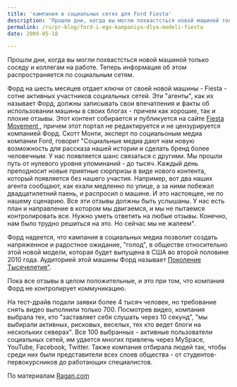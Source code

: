 ```yaml
---
title: 'кампания в социальных сетях для Ford Fiesta'
description: 'Прошли дни, когда вы могли похвастсться новой машиной только соседу и коллегам на работе. Теперь информация об этом распространяется по социальным сетям.'
permalink: /ru/pr-blog/ford-i-ego-kampaniya-dlya-modeli-fiesta
date: 2009-05-18

---
```


Прошли дни, когда вы могли похвастсться новой машиной только соседу и коллегам на работе. Теперь информация об этом распространяется по социальным сетям.

Форд на шесть месяцев отдает ключи от своей новой машины - Fiesta - сотне активных участников социальных сетей. Эти "агенты", как их называет Форд, должны записывать свои впечатления и факты об использовании машины в своих блогах - причем как хорошие, так и  плохие отзывы. Этот контент собирается и публикуется на сайте <a href="http://www.fiestamovement.com/"> Fiesta Movement </a>, причем этот портал не редактируется и не цензурируется компанией Форд. Скотт Монти, эксперт по социальоным медиа компании Ford, говорит "Социальные медиа дают нам новую возможность для рассказа нашей истории и сделать бренд более человечным. У нас появляется шанс связаться с другими. Мы прошли путь от нулевого уровня упоминаний - до тысяч. Каждый день преподносит новые приятные сюрпризы в виде нового контента, который появляется без нашего участия. Например, вот два наших агента сообщают, как ехали медленно по улице, а за ними побежал двадцатилетний паень, и распросил о машине. И это настоящее, не по нашему сценарию. Все эти отзывы должны быть услышаны. У нас есть план и направление в котором мы двигаемся, и мы не пытаемся контролировать все. Нужно уметь ответить на любые отзывы. Конечно, нам было трудно решиться на это. Но сейчас мы не жалеем".

Форд надеется, что кампания в социальных медиа позволит создать напряженное и радостное ожидание, "голод",  в обществе относительно этой новой модели, которая будет выпущена в США во второй половине 2010 года. Аудиторией этой машины Форд называет <a href="http://en.wikipedia.org/wiki/Generation_Y">Поколение Тысячелетия"</a>.

Пока все отзывы в целом положительные, и это при том, что компания Форд не контролирует коммуникацию.

На тест-драйв подали заявки более 4 тысяч человек, но требование снять видео выполнили только 700. Посмотрев видео, компания выбрала тех, кто "заставляет себя слушать через 10 секунд", "мы выбирали активных, рисковых, веселых, тех кто ведет блоги на нескольких северах". Все 100 выбранных  - активные пользователи социальных сетей, им удается многих привлечь через MySpace, YouTube, Facebook, Twitter. Также компания отбирала людей так, чтобы среди них были представители всех слоев общества - от студентов-первокурсников до работающих специалистов.

По материалам <a href="http://www.ragan.com/ME2/Audiences/dirmod.asp?sid=&amp;nm=&amp;type=MultiPublishing&amp;mod=PublishingTitles&amp;mid=5AA50C55146B4C8C98F903986BC02C56&amp;tier=4&amp;id=A9432441B4ED41499E619845F82623EC&amp;AudID=3FF14703FD8C4AE98B9B4365B978201A">Ragan.com</a>

